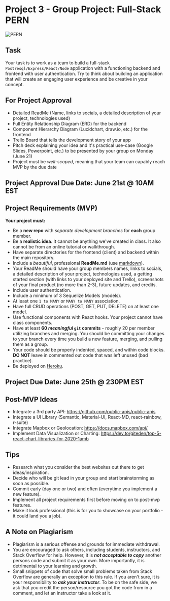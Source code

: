 # Project 3 - Group Project: Full-Stack PERN 

<div>
  <img alt="PERN" src="https://external-content.duckduckgo.com/iu/?u=http%3A%2F%2Fwww.anycouponcode.net%2Fwp-content%2Fuploads%2F2020%2F11%2FPERN-Stack-Build-a-Yelp-clone-PostgresExpressReactNode.jpg&f=1&nofb=1" />
</div>

## Task

Your task is to work as a team to build a full-stack `Postresql/Express/React/Node` application with a functioning backend and frontend with user authentication. 
Try to think about building an application that will create an engaging user experience and be creative in your concept.

## For Project Approval

- Detailed ReadMe (Name, links to socials, a detailed description of your project, technologies used)
- Full Entity Relationship Diagram (ERD) for the backend
- Component Hierarchy Diagram (Lucidchart, draw.io, etc.) for the frontend
- Trello Board that tells the development story of your app
- Pitch deck explaining your idea and it's practical use-case (Google Slides, Powerpoint, etc.) to be presented by your group on Monday (June 21)
- Project must be _well-scoped_, meaning that your team can capably reach MVP by the due date

## Project Approval Due Date: June 21st @ 10AM EST

## Project Requirements (MVP)

**Your project must:**
- Be a **new repo** with *separate development branches* for **each** group member.
- Be a **realistic idea**. It cannot be anything we've created in class. It also cannot be from an online tutorial or walkthrough.
- Have separate directories for the frontend (client) and backend within the main repository.
- Include a _beautiful_, professional **ReadMe.md** (use [markdown](https://guides.github.com/features/mastering-markdown/)).
- Your ReadMe should have your group members names, links to socials, a detailed description of your project, technologies used, a getting started section (with links to your deployed site and Trello), screenshots of your final product (no more than 2-3), future updates, and credits.
- Include user authentication.
- Include a minimum of 3 Sequelize Models (models).
- At least one `1 to MANY` or `MANY to MANY` association.
- Have full CRUD operations (POST, GET, PUT, DELETE) on at least one model.
- Use functional components with React hooks. Your project cannot have class components.
- Have at least **60 _meaningful_ `git` commits** - roughly 20 per member utilizing branches and merging. You should be committing your changes to your branch every time you build a new feature, merging, and pulling them as a group.
- Your code should be properly indented, spaced, and within code blocks. **DO NOT** leave in commented out code that was left unused (bad practice). 
- Be deployed on [Heroku](https://www.heroku.com/).

## Project Due Date: June 25th @ 230PM EST

## Post-MVP Ideas
- Integrate a 3rd party API: https://github.com/public-apis/public-apis
- Integrate a UI Library (Semantic, Material-UI, React-MD, react-rainbow, r-suite)
- Integrate Mapbox or Geolocation: https://docs.mapbox.com/api/
- Implement Data Visualization or Charting: https://dev.to/giteden/top-5-react-chart-libraries-for-2020-1amb

## Tips
- Research what you consider the best websites out there to get ideas/inspiration.
- Decide who will be git lead in your group and start brainstorming as soon as possible.
- Commit early (day one or two) and often (everytime you implement a new feature).
- Implement all project requirements first before moving on to post-mvp features.
- Make it look professional (this is for you to showcase on your portfolio - it could land you a job).

## A Note on Plagiarism
  
- Plagiarism is a serious offense and grounds for immediate withdrawal.
- You are encouraged to ask others, including students, instructors, and Stack Overflow for help. However, it is <b><i>not acceptable to copy</i></b> another persons code and submit it as your own. More importantly, it is detrimental to your learning and growth.
- Small snippets of code that solve small problems taken from Stack Overflow are generally an exception to this rule. If you aren't sure, it is your responsibility to <b><i>ask your instructor</i></b>. To be on the safe side, we ask that you credit the person/resource you got the code from in a comment, and let an instructor take a look at it.
